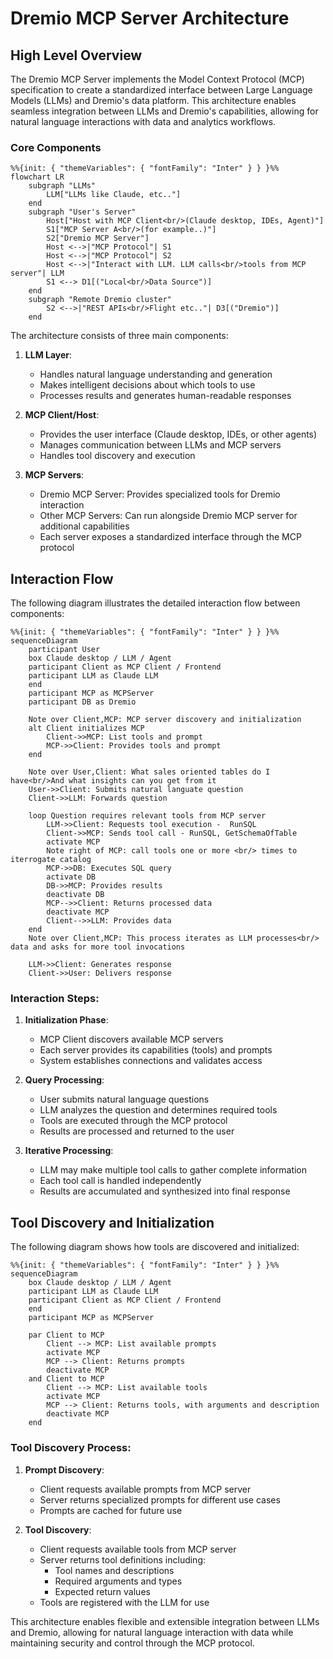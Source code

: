 # Dremio MCP Server Architecture

## High Level Overview

The Dremio MCP Server implements the Model Context Protocol (MCP) specification to create a standardized interface between Large Language Models (LLMs) and Dremio's data platform. This architecture enables seamless integration between LLMs and Dremio's capabilities, allowing for natural language interactions with data and analytics workflows.

### Core Components

```mermaid
%%{init: { "themeVariables": { "fontFamily": "Inter" } } }%%
flowchart LR
    subgraph "LLMs"
        LLM["LLMs like Claude, etc.."]
    end
    subgraph "User's Server"
        Host["Host with MCP Client<br/>(Claude desktop, IDEs, Agent)"]
        S1["MCP Server A<br/>(for example..)"]
        S2["Dremio MCP Server"]
        Host <-->|"MCP Protocol"| S1
        Host <-->|"MCP Protocol"| S2
        Host <-->|"Interact with LLM. LLM calls<br/>tools from MCP server"| LLM
        S1 <--> D1[("Local<br/>Data Source")]
    end
    subgraph "Remote Dremio cluster"
        S2 <-->|"REST APIs<br/>Flight etc.."| D3[("Dremio")]
    end
```

The architecture consists of three main components:

1. **LLM Layer**:

    - Handles natural language understanding and generation
    - Makes intelligent decisions about which tools to use
    - Processes results and generates human-readable responses

2. **MCP Client/Host**:

    - Provides the user interface (Claude desktop, IDEs, or other agents)
    - Manages communication between LLMs and MCP servers
    - Handles tool discovery and execution

3. **MCP Servers**:
    - Dremio MCP Server: Provides specialized tools for Dremio interaction
    - Other MCP Servers: Can run alongside Dremio MCP server for additional capabilities
    - Each server exposes a standardized interface through the MCP protocol

## Interaction Flow

The following diagram illustrates the detailed interaction flow between components:

```mermaid
%%{init: { "themeVariables": { "fontFamily": "Inter" } } }%%
sequenceDiagram
    participant User
    box Claude desktop / LLM / Agent
    participant Client as MCP Client / Frontend
    participant LLM as Claude LLM
    end
    participant MCP as MCPServer
    participant DB as Dremio

    Note over Client,MCP: MCP server discovery and initialization
    alt Client initializes MCP
        Client->>MCP: List tools and prompt
        MCP->>Client: Provides tools and prompt
    end

    Note over User,Client: What sales oriented tables do I have<br/>And what insights can you get from it
    User->>Client: Submits natural languate question
    Client->>LLM: Forwards question

    loop Question requires relevant tools from MCP server
        LLM->>Client: Requests tool execution -  RunSQL
        Client->>MCP: Sends tool call - RunSQL, GetSchemaOfTable
        activate MCP
        Note right of MCP: call tools one or more <br/> times to iterrogate catalog
        MCP->>DB: Executes SQL query
        activate DB
        DB->>MCP: Provides results
        deactivate DB
        MCP-->>Client: Returns processed data
        deactivate MCP
        Client-->>LLM: Provides data
    end
    Note over Client,MCP: This process iterates as LLM processes<br/> data and asks for more tool invocations

    LLM->>Client: Generates response
    Client->>User: Delivers response
```

### Interaction Steps:

1. **Initialization Phase**:

    - MCP Client discovers available MCP servers
    - Each server provides its capabilities (tools) and prompts
    - System establishes connections and validates access

2. **Query Processing**:

    - User submits natural language questions
    - LLM analyzes the question and determines required tools
    - Tools are executed through the MCP protocol
    - Results are processed and returned to the user

3. **Iterative Processing**:
    - LLM may make multiple tool calls to gather complete information
    - Each tool call is handled independently
    - Results are accumulated and synthesized into final response

## Tool Discovery and Initialization

The following diagram shows how tools are discovered and initialized:

```mermaid
%%{init: { "themeVariables": { "fontFamily": "Inter" } } }%%
sequenceDiagram
    box Claude desktop / LLM / Agent
    participant LLM as Claude LLM
    participant Client as MCP Client / Frontend
    end
    participant MCP as MCPServer

    par Client to MCP
        Client --> MCP: List available prompts
        activate MCP
        MCP --> Client: Returns prompts
        deactivate MCP
    and Client to MCP
        Client --> MCP: List available tools
        activate MCP
        MCP --> Client: Returns tools, with arguments and description
        deactivate MCP
    end
```

### Tool Discovery Process:

1. **Prompt Discovery**:

    - Client requests available prompts from MCP server
    - Server returns specialized prompts for different use cases
    - Prompts are cached for future use

2. **Tool Discovery**:
    - Client requests available tools from MCP server
    - Server returns tool definitions including:
        - Tool names and descriptions
        - Required arguments and types
        - Expected return values
    - Tools are registered with the LLM for use

This architecture enables flexible and extensible integration between LLMs and Dremio, allowing for natural language interaction with data while maintaining security and control through the MCP protocol.
